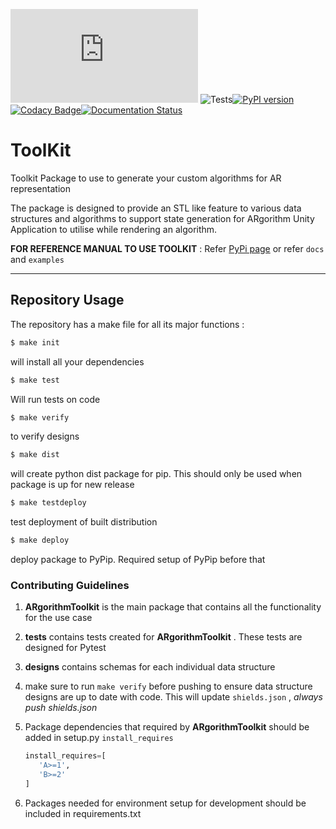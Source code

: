 ![](https://byob.yarr.is/ARgorithm/Toolkit/Schema/master/shields.json) ![Tests](https://github.com/ARgorithm/Toolkit/workflows/Tests/badge.svg)[![PyPI version](https://badge.fury.io/py/ARgorithmToolkit.svg)](https://badge.fury.io/py/ARgorithmToolkit)[![Codacy Badge](https://app.codacy.com/project/badge/Grade/7fc0582b57454179a005cb6821935290)](https://www.codacy.com/gh/ARgorithm/Toolkit/dashboard?utm_source=github.com&amp;utm_medium=referral&amp;utm_content=ARgorithm/Toolkit&amp;utm_campaign=Badge_Grade)[![Documentation Status](https://readthedocs.org/projects/argorithmtoolkit/badge/?version=latest)](https://argorithmtoolkit.readthedocs.io/en/latest/?badge=latest)

# ToolKit
Toolkit Package to use to generate your custom algorithms for AR representation

The package is designed to provide an STL like feature to various data structures and algorithms to support state generation for ARgorithm Unity Application to utilise while rendering an algorithm.

**FOR REFERENCE MANUAL TO USE TOOLKIT** : Refer [PyPi page](https://pypi.org/project/ARgorithmToolkit) or refer `docs` and `examples`

<hr/>

## Repository Usage

The repository has a make file for all its major functions :

```bash
$ make init
```
will install all your dependencies

```bash
$ make test
```
Will run tests on code

```bash
$ make verify
```
to verify designs
```bash
$ make dist
```
will create python dist package for pip. This should only be used when package is up for new release

```bash
$ make testdeploy
```
test deployment of built distribution

```bash
$ make deploy
```
deploy package to PyPip. Required setup of PyPip before that

### Contributing Guidelines

1. **ARgorithmToolkit** is the main package that contains all the functionality for the use case

2. **tests** contains tests created for **ARgorithmToolkit** . These tests are designed for Pytest

3. **designs** contains schemas for each individual data structure

4. make sure to run `make verify` before pushing to ensure data structure designs are up to date with code. This will update `shields.json` , *always push shields.json*

5. Package dependencies that required by **ARgorithmToolkit** should be added in setup.py `install_requires`

   ```python
   install_requires=[
      'A>=1',
      'B>=2'
   ]
   ```

6. Packages needed for environment setup for development should be included in requirements.txt
